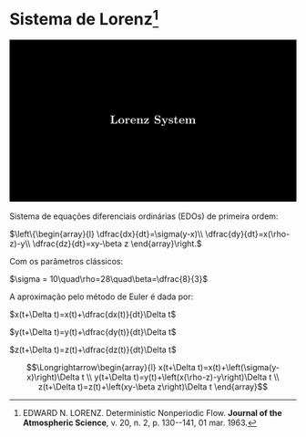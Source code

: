 # Sistema de Lorenz[^1]

[![Watch the video](media/images/lorenz/thumbnail.png)](media/videos/lorenz/1080p60/lorenz.mp4)

Sistema de equações diferenciais ordinárias (EDOs) de primeira ordem:

$\left\{\begin{array}{l}
\dfrac{dx}{dt}=\sigma(y-x)\\
\dfrac{dy}{dt}=x(\rho-z)-y\\
\dfrac{dz}{dt}=xy-\beta z
\end{array}\right.$

Com os parâmetros clássicos:

$\sigma = 10\quad\rho=28\quad\beta=\dfrac{8}{3}$

A aproximação pelo método de Euler é dada por:

$x(t+\Delta t)=x(t)+\dfrac{dx(t)}{dt}\Delta t$

$y(t+\Delta t)=y(t)+\dfrac{dy(t)}{dt}\Delta t$

$z(t+\Delta t)=z(t)+\dfrac{dz(t)}{dt}\Delta t$

$$\Longrightarrow\begin{array}{l}
x(t+\Delta t)=x(t)+\left(\sigma(y-x)\right)\Delta t \\
y(t+\Delta t)=y(t)+\left(x(\rho-z)-y\right)\Delta t \\
z(t+\Delta t)=z(t)+\left(xy-\beta z\right)\Delta t
\end{array}$$

[^1]: EDWARD N. LORENZ. Deterministic Nonperiodic Flow. **Journal of the Atmospheric Science**, v. 20, n. 2, p. 130--141, 01 mar. 1963.